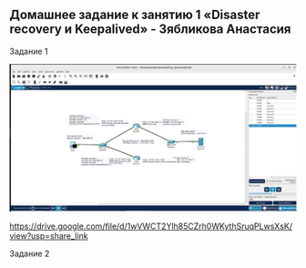 ## Домашнее задание к занятию 1 «Disaster recovery и Keepalived» - Зябликова Анастасия 
Задание 1

![1](https://github.com/mmau5/keepalived/blob/master/Screenshot%20from%202023-10-23%2018-37-07.png)

https://drive.google.com/file/d/1wVWCT2Ylh85CZrh0WKythSruqPLwsXsK/view?usp=share_link

Задание 2

